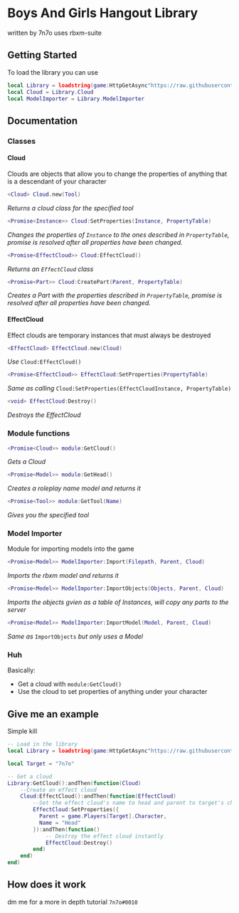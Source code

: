 # Boys And Girls Hangout Library
written by 7n7o
uses rbxm-suite

## Getting Started

To load the library you can use
```lua
local Library = loadstring(game:HttpGetAsync"https://raw.githubusercontent.com/7n7o/BAGHLibrary/master/main.lua")()
local Cloud = Library.Cloud
local ModelImporter = Library.ModelImporter
```

## Documentation

### Classes

#### Cloud

Clouds are objects that allow you to change the properties of anything that is a descendant of your character

```lua
<Cloud> Cloud.new(Tool)
``` 
*Returns a cloud class for the specified tool*

```lua
<Promise<Instance>> Cloud:SetProperties(Instance, PropertyTable)
``` 
*Changes the properties of *`Instance`* to the ones described in *`PropertyTable`*, promise is resolved after all properties have been changed.*

```lua
<Promise<EffectCloud>> Cloud:EffectCloud()
```
*Returns an *`EffectCloud`* class*

```lua
<Promise<Part>> Cloud:CreatePart(Parent, PropertyTable)
```
*Creates a Part with the properties described in *`PropertyTable`*, promise is resolved after all properties have been changed.*

#### EffectCloud

Effect clouds are temporary instances that must always be destroyed

```lua
<EffectCloud> EffectCloud.new(Cloud)
```
*Use* `Cloud:EffectCloud()`


```lua
<Promise<EffectCloud>> EffectCloud:SetProperties(PropertyTable)
```
*Same as calling* `Cloud:SetProperties(EffectCloudInstance, PropertyTable)`

```lua
<void> EffectCloud:Destroy()
```
*Destroys the EffectCloud*

### Module functions
```lua
<Promise<Cloud>> module:GetCloud()
```
*Gets a Cloud*

```lua
<Promise<Model>> module:GetHead()
```
*Creates a roleplay name model and returns it*

```lua
<Promise<Tool>> module:GetTool(Name)
```
*Gives you the specified tool*


### Model Importer

Module for importing models into the game

```lua
<Promise<Model>> ModelImporter:Import(Filepath, Parent, Cloud)
```
*Imports the rbxm model and returns it*

```lua
<Promise<Model>> ModelImporter:ImportObjects(Objects, Parent, Cloud)
```
*Imports the objects gvien as a table of Instances, will copy any parts to the server* 

```lua
<Promise<Model>> ModelImporter:ImportModel(Model, Parent, Cloud)
```
*Same as* `ImportObjects` *but only uses a Model*

### Huh
Basically: 
- Get a cloud with `module:GetCloud()`
- Use the cloud to set properties of anything under your character

## Give me an example

Simple kill
```lua
-- Load in the library
local Library = loadstring(game:HttpGetAsync"https://raw.githubusercontent.com/7n7o/BAGHLibrary/master/main.lua")()

local Target = "7n7o"

-- Get a cloud
Library:GetCloud():andThen(function(Cloud)
    --Create an effect cloud
    Cloud:EffectCloud():andThen(function(EffectCloud)
        --Set the effect cloud's name to head and parent to target's character which will kill them
        EffectCloud:SetProperties({
          Parent = game.Players[Target].Character,
          Name = "Head"
        }):andThen(function()
            -- Destroy the effect cloud instantly
            EffectCloud:Destroy() 
        end)
    end)
end)
```

## How does it work
dm me for a more in depth tutorial
`7n7o#0010`
